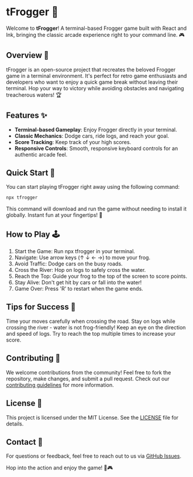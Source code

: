 # tFrogger 🐸

Welcome to **tFrogger**! A terminal-based Frogger game built with React and Ink, bringing the classic arcade experience right to your command line. 🎮

## Overview 🌟

tFrogger is an open-source project that recreates the beloved Frogger game in a terminal environment. It's perfect for retro game enthusiasts and developers who want to enjoy a quick game break without leaving their terminal. Hop your way to victory while avoiding obstacles and navigating treacherous waters! 🏆

## Features ✨

- **Terminal-based Gameplay**: Enjoy Frogger directly in your terminal.
- **Classic Mechanics**: Dodge cars, ride logs, and reach your goal.
- **Score Tracking**: Keep track of your high scores.
- **Responsive Controls**: Smooth, responsive keyboard controls for an authentic arcade feel.

## Quick Start 🚀

You can start playing tFrogger right away using the following command:

```bash
npx tfrogger
```

This command will download and run the game without needing to install it globally. Instant fun at your fingertips! 🎉

## How to Play 🕹️

1. Start the Game: Run npx tfrogger in your terminal.
2. Navigate: Use arrow keys (↑ ↓ ← →) to move your frog.
3. Avoid Traffic: Dodge cars on the busy roads.
4. Cross the River: Hop on logs to safely cross the water.
5. Reach the Top: Guide your frog to the top of the screen to score points.
6. Stay Alive: Don't get hit by cars or fall into the water!
7. Game Over: Press 'R' to restart when the game ends.

## Tips for Success 🏅

Time your moves carefully when crossing the road.
Stay on logs while crossing the river - water is not frog-friendly!
Keep an eye on the direction and speed of logs.
Try to reach the top multiple times to increase your score.

## Contributing 🤝

We welcome contributions from the community! Feel free to fork the repository, make changes, and submit a pull request. Check out our [contributing guidelines](CONTRIBUTING.md) for more information.

## License 📜

This project is licensed under the MIT License. See the [LICENSE](LICENSE) file for details.

## Contact 📧

For questions or feedback, feel free to reach out to us via [GitHub Issues](https://github.com/gfargo/tfrogger/issues).

Hop into the action and enjoy the game! 🐸🎮
